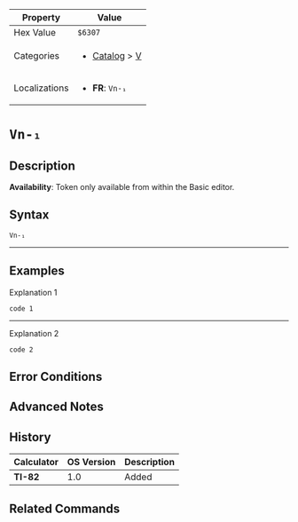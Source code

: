 | Property      | Value |
|---------------|-------|
| Hex Value     | `$6307`|
| Categories    | <ul><li>[Catalog](<../categories/Catalog.md>) > [V](<../categories/Catalog.md#V>)</li></ul> |
| Localizations | <ul><li><b>FR</b>: `Vn-₁`</li></ul> |

# `Vn-₁`

## Description



<b>Availability</b>: Token only available from within the Basic editor.

## Syntax
`Vn-₁`

<hr>

## Examples

Explanation 1
```ti-basic
code 1
```
---
Explanation 2
```ti-basic
code 2
```

## Error Conditions


## Advanced Notes


## History
| Calculator | OS Version | Description |
|------------|------------|-------------|
| <b>TI-82</b> | 1.0 | Added

## Related Commands

    